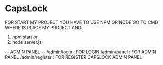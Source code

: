 # CapsLock
FOR START MY PROJECT YOU HAVE TO USE NPM OR NODE
GO TO CMD WHERE IS PLACE MY PROJECT AND:
1) npm start 
      or
2) node server.js

-- ADMIN PANEL --
/admin/login : FOR LOGIN
/admin/panel : FOR ADMIN PANEL
/admin/register : FOR REGISTER CAPSLOCK ADMIN PANEL
